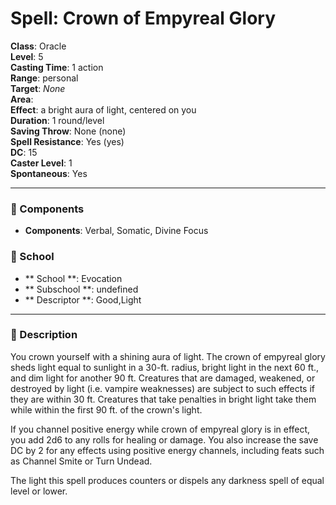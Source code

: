 
# Spell: Crown of Empyreal Glory
**Class**: Oracle  
**Level**: 5  
**Casting Time**: 1 action  
**Range**: personal  
**Target**: _None_  
**Area**:   
**Effect**: a bright aura of light, centered on you  
**Duration**: 1 round/level  
**Saving Throw**: None (none)  
**Spell Resistance**: Yes (yes)  
**DC**: 15  
**Caster Level**: 1  
**Spontaneous**: Yes

---

### 🔮 Components
- **Components**: Verbal, Somatic, Divine Focus

### 🏫 School
- ** School **: Evocation
- ** Subschool **: undefined
- ** Descriptor **: Good,Light
---

### 📜 Description
You crown yourself with a shining aura of light. The crown of empyreal glory sheds light equal to sunlight in a 30-ft. radius, bright light in the next 60 ft., and dim light for another 90 ft. Creatures that are damaged, weakened, or destroyed by light (i.e. vampire weaknesses) are subject to such effects if they are within 30 ft. Creatures that take penalties in bright light take them while within the first 90 ft. of the crown's light.

If you channel positive energy while crown of empyreal glory is in effect, you add 2d6 to any rolls for healing or damage. You also increase the save DC by 2 for any effects using positive energy channels, including feats such as Channel Smite or Turn Undead.

The light this spell produces counters or dispels any darkness spell of equal level or lower.
